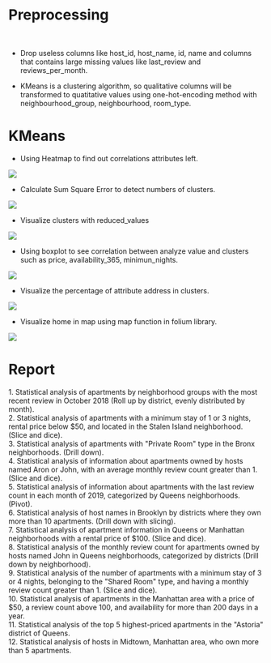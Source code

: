 <h1>Preprocessing</h1><br/>

- Drop useless columns like host_id, host_name, id, name and columns that contains large missing values like last_review and reviews_per_month. <br/>

- KMeans is a clustering algorithm, so qualitative columns will be transformed to quatitative values using one-hot-encoding method with neighbourhood_group, neighbourhood, room_type.<br/>
<h1>KMeans</h1>

- Using Heatmap to find out correlations attributes left.<br/>

<img src="https://res.cloudinary.com/dxhsadna0/image/upload/c_pad,b_auto:predominant,fl_preserve_transparency/v1689937130/pictureOfBugs/HeatMapKMean_ue0rep.jpg?_s=public-apps"/>

- Calculate Sum Square Error to detect numbers of clusters.<br/>

<img src="https://res.cloudinary.com/dxhsadna0/image/upload/v1689939548/pictureOfBugs/sum_square_err_zaiwby.png" /><br/>

- Visualize clusters with reduced_values<br/>

<img src="https://res.cloudinary.com/dxhsadna0/image/upload/c_pad,b_auto:predominant,fl_preserve_transparency/v1689939664/pictureOfBugs/visualize_cluster_beoszi.jpg?_s=public-apps" /><br/>

- Using boxplot to see correlation between analyze value and clusters such as price, availability_365, minimun_nights. <br/>

<img 
src="https://res.cloudinary.com/dxhsadna0/image/upload/v1689940053/pictureOfBugs/boxplot_gpirfv.png" /><br/>

- Visualize the percentage of attribute address in clusters.<br/>

<img
src="https://res.cloudinary.com/dxhsadna0/image/upload/v1689940216/pictureOfBugs/barrchart_kkxgfa.png" /><br/>

- Visualize home in map using map function in folium library.<br/>

<img src="https://res.cloudinary.com/dxhsadna0/image/upload/v1689940501/pictureOfBugs/KMean1_uf3cnt.png" />
<h1>Report</h1>
1. Statistical analysis of apartments by neighborhood groups with the most recent review in October 2018 (Roll up by district, evenly distributed by month).</br>
2. Statistical analysis of apartments with a minimum stay of 1 or 3 nights, rental price below $50, and located in the Stalen Island neighborhood. (Slice and dice).</br>
3. Statistical analysis of apartments with "Private Room" type in the Bronx neighborhoods. (Drill down).</br>
4. Statistical analysis of information about apartments owned by hosts named Aron or John, with an average monthly review count greater than 1. (Slice and dice).</br>
5. Statistical analysis of information about apartments with the last review count in each month of 2019, categorized by Queens neighborhoods. (Pivot).</br>
6. Statistical analysis of host names in Brooklyn by districts where they own more than 10 apartments. (Drill down with slicing).</br>
7. Statistical analysis of apartment information in Queens or Manhattan neighborhoods with a rental price of $100. (Slice and dice).</br>
8. Statistical analysis of the monthly review count for apartments owned by hosts named John in Queens neighborhoods, categorized by districts (Drill down by neighborhood). </br>
9. Statistical analysis of the number of apartments with a minimum stay of 3 or 4 nights, belonging to the "Shared Room" type, and having a monthly review count greater than 1. (Slice and dice).</br> 
10. Statistical analysis of apartments in the Manhattan area with a price of $50, a review count above 100, and availability for more than 200 days in a year.</br>
11. Statistical analysis of the top 5 highest-priced apartments in the "Astoria" district of Queens.</br>
12. Statistical analysis of hosts in Midtown, Manhattan area, who own more than 5 apartments.</br>
